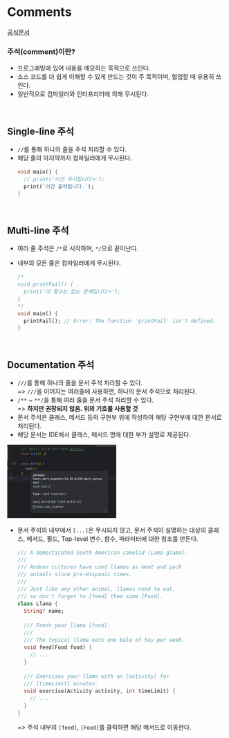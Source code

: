 # Comments 
[공식문서](https://dart.dev/language/comments)

### 주석(comment)이란?
- 프로그래밍에 있어 내용을 메모하는 목적으로 쓰인다.
- 소스 코드를 더 쉽게 이해할 수 있게 만드는 것이 주 목적이며, 협업할 때 유용히 쓰인다.
- 일반적으로 컴파일러와 인터프리터에 의해 무시된다.

<br/>


## Single-line 주석
- `//`를 통해 하나의 줄을 주석 처리할 수 있다.
- 해당 줄의 마지막까지 컴파일러에게 무시된다.
  ```dart
  void main() {
    // print('이건 무시됩니다ㅠ');
    print('이건 출력됩니다.');
  }
  ```

<br/>


## Multi-line 주석
- 여러 줄 주석은 `/*`로 시작하며, `*/`으로 끝이난다.
- 내부의 모든 줄은 컴파일러에게 무시된다.

  ```dart
  /*
  void printFail() {
    print('이 함수는 없는 존재입니다ㅠ');
  }
  */
  void main() {
    printFail(); // Error: The function 'printFail' isn't defined.
  }
  ```

<br/>


## Documentation 주석
- `///`를 통해 하나의 줄을 문서 주석 처리할 수 있다.  
    => `///`을 이어지는 여러줄에 사용하면, 하나의 문서 주석으로 처리된다.
- `/**` ~ `**/`을 통해 여러 줄을 문서 주석 처리할 수 있다.  
    => **하지만 권장되지 않음. 위의 기호를 사용할 것**
- 문서 주석은 클래스, 메서드 등의 구현부 위에 작성하여 해당 구현부에 대한 문서로 처리된다.
- 해당 문서는 IDE에서 클래스, 메서드 명에 대한 부가 설명로 제공된다.  
<img src="../assets/Comments_document_comment.png" width="50%" height="50%" />  

- 문서 주석의 내부에서 `[...]`은 무시되지 않고, 문서 주석이 설명하는 대상의 클래스, 메서드, 필드, Top-level 변수, 함수, 파라미터에 대한 참조를 만든다.  

  ```dart
  /// A domesticated South American camelid (Lama glama).
  ///
  /// Andean cultures have used llamas as meat and pack
  /// animals since pre-Hispanic times.
  ///
  /// Just like any other animal, llamas need to eat,
  /// so don't forget to [feed] them some [Food].
  class Llama {
    String? name;

    /// Feeds your llama [food].
    ///
    /// The typical llama eats one bale of hay per week.
    void feed(Food food) {
      // ...
    }

    /// Exercises your llama with an [activity] for
    /// [timeLimit] minutes.
    void exercise(Activity activity, int timeLimit) {
      // ...
    }
  }
  ```
  => 주석 내부의 `[feed]`, `[Food]`를 클릭하면 해당 메서드로 이동한다.
